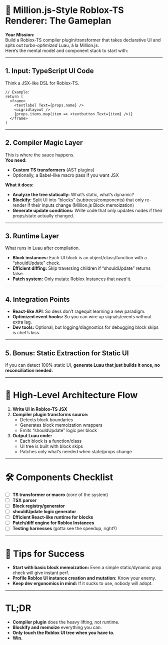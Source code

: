# 🚀 Million.js-Style Roblox-TS Renderer: The Gameplan

**Your Mission:**  
Build a Roblox-TS compiler plugin/transformer that takes declarative UI and spits out *turbo-optimized* Luau, à la Million.js.  
Here’s the mental model and component stack to start with:

---

## 1. **Input: TypeScript UI Code**
Think a JSX-like DSL for Roblox-TS.

```tsx
// Example: 
return (
  <frame>
    <textlabel Text={props.name} />
    <uigridlayout />
    {props.items.map(item => <textbutton Text={item} />)}
  </frame>
)
```

---

## 2. **Compiler Magic Layer**
This is where the sauce happens.  
**You need:**  
- **Custom TS transformers** (AST plugins)
- Optionally, a Babel-like macro pass if you want JSX

**What it does:**
- **Analyze the tree statically:** What’s static, what’s dynamic?
- **Blockify:** Split UI into “blocks” (subtrees/components) that only re-render if their inputs change (Million.js Block memoization)
- **Generate update conditions:** Write code that only updates nodes if their props/state actually changed.

---

## 3. **Runtime Layer**
What runs in Luau after compilation.

- **Block instances:** Each UI block is an object/class/function with a “shouldUpdate” check.
- **Efficient diffing:** Skip traversing children if “shouldUpdate” returns false.
- **Patch system:** Only mutate Roblox Instances that *need* it.

---

## 4. **Integration Points**
- **React-like API**: So devs don’t ragequit learning a new paradigm.
- **Optimized event hooks:** So you can wire up signals/events without extra lag.
- **Dev tools:** Optional, but logging/diagnostics for debugging block skips is chef’s kiss.

---

## 5. **Bonus: Static Extraction for Static UI**
If you can detect 100% static UI, **generate Luau that just builds it once, no reconciliation needed.**

---

# 🧩 **High-Level Architecture Flow**

1. **Write UI in Roblox-TS JSX**
2. **Compiler plugin transforms source:**
   - Detects block boundaries
   - Generates block memoization wrappers
   - Emits “shouldUpdate” logic per block
3. **Output Luau code:**
   - Each block is a function/class
   - UI tree is built with block skips
   - Patches only what’s needed when state/props change

---

# 🛠️ **Components Checklist**

- [ ] **TS transformer or macro** (core of the system)
- [ ] **TSX parser**
- [ ] **Block registry/generator**
- [ ] **shouldUpdate logic generator**
- [ ] **Efficient React-like runtime for blocks**
- [ ] **Patch/diff engine for Roblox Instances**
- [ ] **Testing harnesses** (gotta see the speedup, right?)

---

# 🧠 **Tips for Success**

- **Start with basic block memoization:** Even a simple static/dynamic prop check will give instant perf.
- **Profile Roblox UI instance creation and mutation:** Know your enemy.
- **Keep dev ergonomics in mind:** If it sucks to use, nobody will adopt.

---

# TL;DR
- **Compiler plugin** does the heavy lifting, not runtime.
- **Blockify and memoize** everything you can.
- **Only touch the Roblox UI tree when you have to.**
- **Win.**